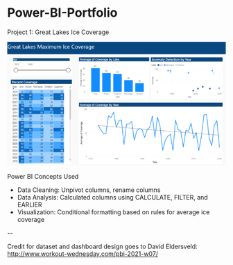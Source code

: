 # Power-BI-Portfolio

Project 1: Great Lakes Ice Coverage

![](https://github.com/jason-paulose/Power-BI-Portfolio/blob/main/Great%20Lakes%20Ice%20Coverage%20-%20Power%20BI%20Desktop.png)

Power BI Concepts Used
- Data Cleaning: Unpivot columns, rename columns
- Data Analysis: Calculated columns using CALCULATE, FILTER, and EARLIER
- Visualization: Conditional formatting based on rules for average ice coverage

--

Credit for dataset and dashboard design goes to David Eldersveld: http://www.workout-wednesday.com/pbi-2021-w07/
